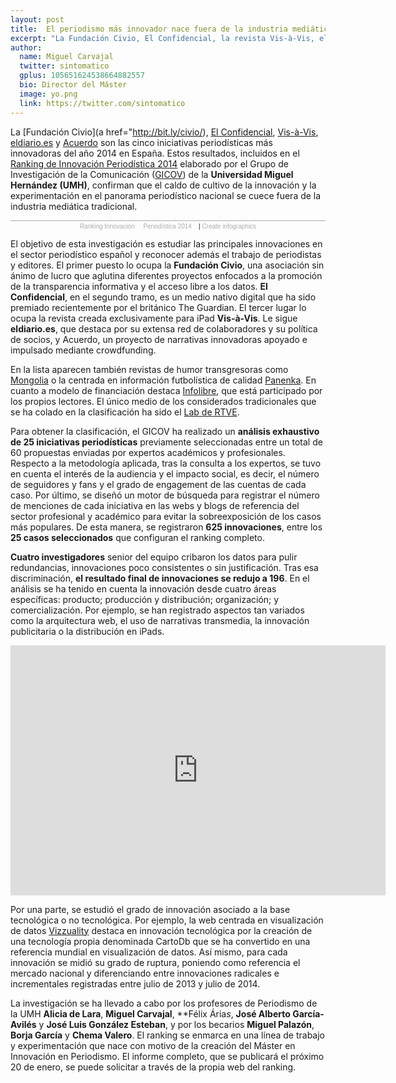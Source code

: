 ```yaml
---
layout: post
title:  El periodismo más innovador nace fuera de la industria mediática tradicional  
excerpt: "La Fundación Civio, El Confidencial, la revista Vis-à-Vis, eldiario.es y Acuerdo constituyen las cinco iniciativas periodísticas más innovadoras del año 2014 en España. Estos resultados, incluidos en el Ranking de Innovación Periodística 2014 elaborado por el Grupo de Investigación de la Comunicación (GICOV) de la Universidad Miguel Hernández (UMH) de Elche, confirman que el caldo de cultivo de la innovación y la experimentación en el panorama periodístico nacional se cuece fuera de la industria mediática tradicional."
author:
  name: Miguel Carvajal
  twitter: sintomatico
  gplus: 105651624538664882557 
  bio: Director del Máster
  image: yo.png
  link: https://twitter.com/sintomatico
---
```

La [Fundación Civio](a href="http://bit.ly/civio/), [El Confidencial](http://bit.ly/confiden/), [Vis-à-Vis](http://bit.ly/revvisavisrevista), [eldiario.es](http://bit.ly/eldiarioes) y [Acuerdo](http://bit.ly/eldiarioes) son las cinco iniciativas periodísticas más innovadoras del año 2014 en España. Estos resultados, incluidos en el [Ranking de Innovación Periodística 2014](http://mip.umh.es/ranking/) elaborado por el Grupo de Investigación de la Comunicación ([GICOV](http://gicov.umh.es/)) de la **Universidad Miguel Hernández (UMH)**, confirman que el caldo de cultivo de la innovación y la experimentación en el panorama periodístico nacional se cuece fuera de la industria mediática tradicional. 

<script id="infogram_0_ranking-innovacionperiodistica-2014" src="https://e.infogr.am/js/embed.js?XKi" type="text/javascript"></script><div style="width:100%;border-top:1px solid #acacac;padding-top:3px;font-family:Arial;font-size:10px;text-align:center;"><a target="_blank" href="https://infogr.am/ranking-innovacionperiodistica-2014" style="color:#acacac;text-decoration:none;">Ranking Innovación     Periodística 2014    </a> | <a style="color:#acacac;text-decoration:none;" href="https://infogr.am" target="_blank">Create infographics</a></div>

El objetivo de esta investigación es estudiar las principales innovaciones en el sector periodístico español y reconocer además el trabajo de periodistas y editores. El primer puesto lo ocupa la **Fundación Civio**, una asociación sin ánimo de lucro que aglutina diferentes proyectos enfocados a la promoción de la transparencia informativa y el acceso libre a los datos. **El Confidencial**, en el segundo tramo, es un medio nativo digital que ha sido premiado recientemente por el británico The Guardian. El tercer lugar lo ocupa la revista creada exclusivamente para iPad **Vis-à-Vis**. Le sigue **eldiario.es**, que destaca por su extensa red de colaboradores y su política de socios, y Acuerdo, un proyecto de narrativas innovadoras apoyado e impulsado mediante crowdfunding. 

En la lista aparecen también revistas de humor transgresoras como [Mongolia](http://bit.ly/revistamongolia) o la centrada en información futbolística de calidad [Panenka](http://bit.ly/revpanenka). En cuanto a modelo de financiación destaca [Infolibre](http://bit.ly/diarioinfolibre), que está participado por los propios lectores. El único medio de los considerados tradicionales que se ha colado en la clasificación ha sido el [Lab de RTVE](http://bit.ly/labtrve). 

Para obtener la clasificación, el GICOV ha realizado un **análisis exhaustivo de 25 iniciativas periodísticas** previamente seleccionadas entre un total de 60 propuestas enviadas por expertos académicos y profesionales. Respecto a la metodología aplicada, tras la consulta a los expertos, se tuvo en cuenta el interés de la audiencia y el impacto social, es decir, el número de seguidores y fans y el grado de engagement de las cuentas de cada caso. Por último, se diseñó un motor de búsqueda para registrar el número de menciones de cada iniciativa en las webs y blogs de referencia del sector profesional y académico para evitar la sobreexposición de los casos más populares. De esta manera, se registraron **625 innovaciones**, entre los **25 casos seleccionados** que configuran el ranking completo. 

**Cuatro investigadores** senior del equipo cribaron los datos para pulir redundancias, innovaciones poco consistentes o sin justificación. Tras esa discriminación, **el resultado final de innovaciones se redujo a 196**. En el análisis se ha tenido en cuenta la innovación desde cuatro áreas específicas: producto; producción y distribución; organización; y comercialización. Por ejemplo, se han registrado aspectos tan variados como la arquitectura web, el uso de narrativas transmedia, la innovación publicitaria o la distribución en iPads. 

<iframe src="http://www.porcentual.es/backoffice/widget.html#/charts/qTw6gQdannyIEAv8SY-PPg/widget" frameborder="0" style="width:600px; height: 400px;"></iframe>

Por una parte, se estudió el grado de innovación asociado a la base tecnológica o no tecnológica. Por ejemplo, la web centrada en visualización de datos [Vizzuality](http://bit.ly/vizzuality) destaca en innovación tecnológica por la creación de una tecnología propia denominada CartoDb que se ha convertido en una referencia mundial en visualización de datos. Así mismo, para cada innovación se midió su grado de ruptura, poniendo como referencia el mercado nacional y diferenciando entre innovaciones radicales e incrementales registradas entre julio de 2013 y julio de 2014. 

La investigación se ha llevado a cabo por los profesores de Periodismo de la UMH **Alicia de Lara**, **Miguel Carvajal**, **Félix Ária*s*, **José Alberto García-Avilés** y **José Luis González Esteban**, y por los becarios **Miguel Palazón**, **Borja García** y **Chema Valero**. El ranking se enmarca en una línea de trabajo y experimentación que nace con motivo de la creación del Máster en Innovación en Periodismo. El informe completo, que se publicará el próximo 20 de enero, se puede solicitar a través de la propia web del ranking.